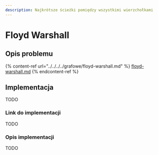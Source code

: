 ```yaml
---
description: Najkrótsze ścieżki pomiędzy wszystkimi wierzchołkami
---
```


# Floyd Warshall

## Opis problemu

{% content-ref url="../../../../grafowe/floyd-warshall.md" %}
[floyd-warshall.md](../../../../grafowe/floyd-warshall.md)
{% endcontent-ref %}

## Implementacja

TODO

### Link do implementacji

TODO

### Opis implementacji

TODO
